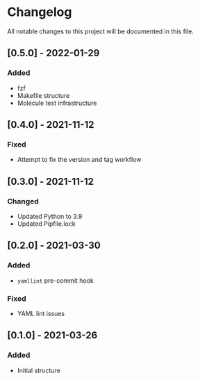 # Changelog

All notable changes to this project will be documented in this file.

## [0.5.0] - 2022-01-29

### Added

- fzf
- Makefile structure
- Molecule test infrastructure

## [0.4.0] - 2021-11-12

### Fixed

- Attempt to fix the version and tag workflow

## [0.3.0] - 2021-11-12

### Changed

- Updated Python to 3.9
- Updated Pipfile.lock

## [0.2.0] - 2021-03-30

### Added

- `yamllint` pre-commit hook

### Fixed

- YAML lint issues

## [0.1.0] - 2021-03-26

### Added

- Initial structure
